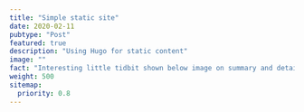 ```yaml
---
title: "Simple static site"
date: 2020-02-11
pubtype: "Post"
featured: true
description: "Using Hugo for static content"
image: ""
fact: "Interesting little tidbit shown below image on summary and detail page"
weight: 500
sitemap:
  priority: 0.8
---
```

